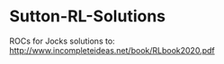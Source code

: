 # Sutton-RL-Solutions
ROCs for Jocks solutions to: http://www.incompleteideas.net/book/RLbook2020.pdf
